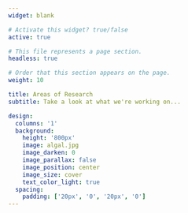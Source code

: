 ```yaml
---
widget: blank

# Activate this widget? true/false
active: true

# This file represents a page section.
headless: true

# Order that this section appears on the page.
weight: 10

title: Areas of Research
subtitle: Take a look at what we're working on...

design:
  columns: '1'
  background:
    height: '800px'
    image: algal.jpg
    image_darken: 0
    image_parallax: false
    image_position: center
    image_size: cover
    text_color_light: true
  spacing:
    padding: ['20px', '0', '20px', '0']
---
```

